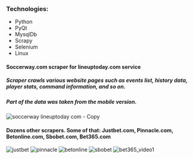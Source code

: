### Technologies:
 * Python
 * PyQt
 * MysqlDb
 * Scrapy
 * Selenium
 * Linux


#### Soccerway.com scraper for lineuptoday.com service
##### Scraper crawls various website pages such as events list, history data, player stats, command information, and so on.
##### Part of the data was taken from the mobile version.
![soccerway lineuptoday com - Copy](https://user-images.githubusercontent.com/8201223/200895357-3761bce3-fe6d-44b9-884b-cb42e070feab.png)

#### Dozens other scrapers. Some of that: Justbet.com, Pinnacle.com, Betonline.com, Sbobet.com, Bet365.com

![justbet](https://user-images.githubusercontent.com/8201223/200898392-97a5e444-fca0-44cd-b7a7-4bf262fcb956.jpg)
![pinnacle](https://user-images.githubusercontent.com/8201223/200898408-04aab883-4d0d-4a8a-94db-71c568678555.jpg)
![betonline](https://user-images.githubusercontent.com/8201223/200898422-8cf562ee-a52c-4f02-a7b6-5418b7fa3492.jpg)
![sbobet](https://user-images.githubusercontent.com/8201223/200898433-edfbfef4-8a13-4971-89cf-d7a29c65d4bb.jpg)
![bet365_video1](https://user-images.githubusercontent.com/8201223/200899454-c53ec5fc-7801-4e2e-9fe3-72c0ef91f479.jpg)



